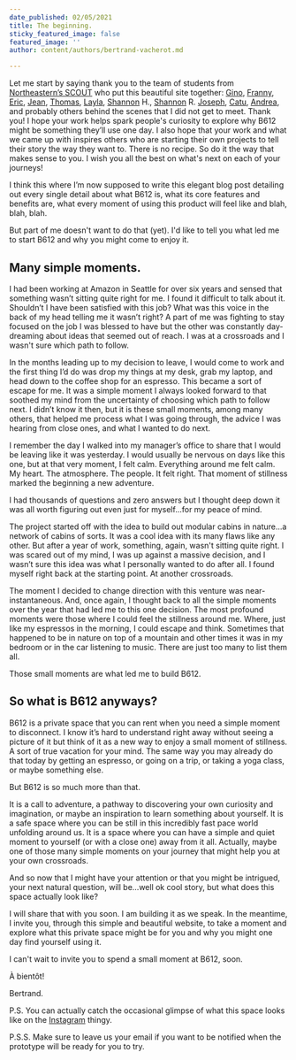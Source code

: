 ```yaml
---
date_published: 02/05/2021
title: The beginning.
sticky_featured_image: false
featured_image: ''
author: content/authors/bertrand-vacherot.md

---
```

Let me start by saying thank you to the team of students from [Northeastern’s SCOUT](https://scout.camd.northeastern.edu/) who put this beautiful site together: [Gino](https://www.ginojacob.com/), [Franny](https://www.frannykuth.com/), [Eric](https://www.erickim.io/), [Jean](https://www.linkedin.com/in/jean-zhang/), [Thomas](https://www.thomas.wang/), [Layla](https://laylabaghai.myportfolio.com/), [Shannon](https://www.linkedin.com/in/shannon-haley/) H., [Shannon](http://shannonreilly.me/) R. [Joseph](https://josephmannis.com/), [Catu](https://catalinaberretta.com/), [Andrea](https://www.linkedin.com/in/andrea-barrios-duran/), and probably others behind the scenes that I did not get to meet. Thank you! I hope your work helps spark people's curiosity to explore why B612 might be something they’ll use one day. I also hope that your work and what we came up with inspires others who are starting their own projects to tell their story the way they want to. There is no recipe. So do it the way that makes sense to you. I wish you all the best on what's next on each of your journeys!

I think this where I’m now supposed to write this elegant blog post detailing out every single detail about what B612 is, what its core features and benefits are, what every moment of using this product will feel like and blah, blah, blah.

But part of me doesn't want to do that (yet). I'd like to tell you what led me to start B612 and why you might come to enjoy it.

## Many simple moments.

I had been working at Amazon in Seattle for over six years and sensed that something wasn’t sitting quite right for me. I found it difficult to talk about it. Shouldn’t I have been satisfied with this job? What was this voice in the back of my head telling me it wasn’t right? A part of me was fighting to stay focused on the job I was blessed to have but the other was constantly day-dreaming about ideas that seemed out of reach. I was at a crossroads and I wasn't sure which path to follow.

In the months leading up to my decision to leave, I would come to work and the first thing I’d do was drop my things at my desk, grab my laptop, and head down to the coffee shop for an espresso. This became a sort of escape for me. It was a simple moment I always looked forward to that soothed my mind from the uncertainty of choosing which path to follow next. I didn’t know it then, but it is these small moments, among many others, that helped me process what I was going through, the advice I was hearing from close ones, and what I wanted to do next.

I remember the day I walked into my manager’s office to share that I would be leaving like it was yesterday. I would usually be nervous on days like this one, but at that very moment, I felt calm. Everything around me felt calm. My heart. The atmosphere. The people. It felt right. That moment of stillness marked the beginning a new adventure.

I had thousands of questions and zero answers but I thought deep down it was all worth figuring out even just for myself...for my peace of mind.

The project started off with the idea to build out modular cabins in nature...a network of cabins of sorts. It was a cool idea with its many flaws like any other. But after a year of work, something, again, wasn't sitting quite right. I was scared out of my mind, I was up against a massive decision, and I wasn’t sure this idea was what I personally wanted to do after all. I found myself right back at the starting point. At another crossroads.

The moment I decided to change direction with this venture was near-instantaneous. And, once again, I thought back to all the simple moments over the year that had led me to this one decision. The most profound moments were those where I could feel the stillness around me. Where, just like my espressos in the morning, I could escape and think. Sometimes that happened to be in nature on top of a mountain and other times it was in my bedroom or in the car listening to music. There are just too many to list them all.

Those small moments are what led me to build B612.

## So what is B612 anyways?

B612 is a private space that you can rent when you need a simple moment to disconnect. I know it’s hard to understand right away without seeing a picture of it but think of it as a new way to enjoy a small moment of stillness. A sort of true vacation for your mind. The same way you may already do that today by getting an espresso, or going on a trip, or taking a yoga class, or maybe something else.

But B612 is so much more than that.

It is a call to adventure, a pathway to discovering your own curiosity and imagination, or maybe an inspiration to learn something about yourself. It is a safe space where you can be still in this incredibly fast pace world unfolding around us. It is a space where you can have a simple and quiet moment to yourself (or with a close one) away from it all. Actually, maybe one of those many simple moments on your journey that might help you at your own crossroads.

And so now that I might have your attention or that you might be intrigued, your next natural question, will be…well ok cool story, but what does this space actually look like?

I will share that with you soon. I am building it as we speak. In the meantime, I invite you, through this simple and beautiful website, to take a moment and explore what this private space might be for you and why you might one day find yourself using it.

I can't wait to invite you to spend a small moment at B612, soon.

À bientôt!

Bertrand.

P.S. You can actually catch the occasional glimpse of what this space looks like on the [Instagram](https://www.instagram.com/at_b612/) thingy.

P.S.S. Make sure to leave us your email if you want to be notified when the prototype will be ready for you to try.